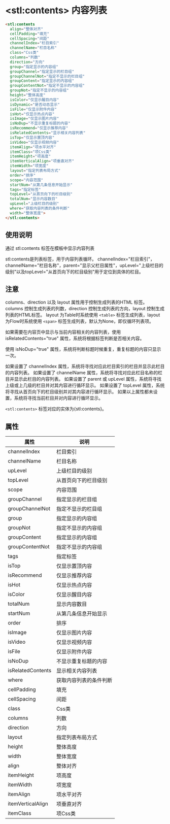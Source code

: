 ﻿# &lt;stl:contents&gt; 内容列表

```html
<stl:contents
  align="整体对齐"
  cellPadding="填充"
  cellSpacing="间距"
  channelIndex="栏目索引"
  channelName="栏目名称"
  class="Css类"
  columns="列数"
  direction="方向"
  group="指定显示的内容组"
  groupChannel="指定显示的栏目组"
  groupChannelNot="指定不显示的栏目组"
  groupContent="指定显示的内容组"
  groupContentNot="指定不显示的内容组"
  groupNot="指定不显示的内容组"
  height="整体高度"
  isColor="仅显示醒目内容"
  isDynamic="是否动态显示"
  isFile="仅显示附件内容"
  isHot="仅显示热点内容"
  isImage="仅显示图片内容"
  isNoDup="不显示重复标题的内容"
  isRecommend="仅显示推荐内容"
  isRelatedContents="显示相关内容列表"
  isTop="仅显示置顶内容"
  isVideo="仅显示视频内容"
  itemAlign="项水平对齐"
  itemClass="项Css类"
  itemHeight="项高度"
  itemVerticalAlign="项垂直对齐"
  itemWidth="项宽度"
  layout="指定列表布局方式"
  order="排序"
  scope="内容范围"
  startNum="从第几条信息开始显示"
  tags="指定标签" 
  topLevel="从首页向下的栏目级别"
  totalNum="显示内容数目"
  upLevel="上级栏目的级别"
  where="获取内容列表的条件判断"
  width="整体宽度">
</stl:contents>
```

## 使用说明

通过 stl:contents 标签在模板中显示内容列表

stl:contents是列表标签，用于内容列表循环。
channelIndex="栏目索引"，channelName="栏目名称"，parent="显示父栏目属性"，upLevel="上级栏目的级别"以及topLevel="从首页向下的栏目级别"用于定位到具体的栏目。

## 注意

columns、direction 以及 layout 属性用于控制生成列表的HTML 标签。
columns 控制生成列表的列数，direction 控制生成列表的方向，layout 控制生成列表的HTML标签。
layout 为Table时系统使用 `<table>` 标签生成列表，layout 为Flow时系统使用 `<span>` 标签生成列表，默认为None，即仅循环列表项。

如果需要在内容页中显示与当前内容相关的内容列表，使用 isRelatedContents="true" 属性，系统将根据标签判断是否相关内容。

使用 isNoDup="true" 属性，系统将判断标题时候重复，重复标题的内容只显示一次。

如果设置了 channelIndex 属性，系统将寻找对应此栏目索引的栏目并显示此栏目的内容列表。
如果设置了 channelName 属性，系统将寻找对应此栏目名称的栏目并显示此栏目的内容列表。
如果设置了 parent 或 upLevel 属性，系统将寻找上级或上几级的栏目并对其内容进行循环显示。
如果设置了 topLevel 属性，系统将寻找从首页向下的栏目级别并对其内容进行循环显示。
如果以上属性都未设置，系统将寻找当前栏目并对内容进行循环显示。

`<stl:contents>` 标签对应的实体为{stl:contents}。

## 属性

| 属性              | 说明                   |
| ----------------- | ---------------------- |
| channelIndex      | 栏目索引               |
| channelName       | 栏目名称               |
| upLevel           | 上级栏目的级别         |
| topLevel          | 从首页向下的栏目级别   |
| scope             | 内容范围               |
| groupChannel      | 指定显示的栏目组       |
| groupChannelNot   | 指定不显示的栏目组     |
| group             | 指定显示的内容组       |
| groupNot          | 指定不显示的内容组     |
| groupContent      | 指定显示的内容组       |
| groupContentNot   | 指定不显示的内容组     |
| tags              | 指定标签               |
| isTop             | 仅显示置顶内容         |
| isRecommend       | 仅显示推荐内容         |
| isHot             | 仅显示热点内容         |
| isColor           | 仅显示醒目内容         |
| totalNum          | 显示内容数目           |
| startNum          | 从第几条信息开始显示   |
| order             | 排序                   |
| isImage           | 仅显示图片内容         |
| isVideo           | 仅显示视频内容         |
| isFile            | 仅显示附件内容         |
| isNoDup           | 不显示重复标题的内容   |
| isRelatedContents | 显示相关内容列表       |
| where             | 获取内容列表的条件判断 |
| cellPadding       | 填充                   |
| cellSpacing       | 间距                   |
| class             | Css类                  |
| columns           | 列数                   |
| direction         | 方向                   |
| layout            | 指定列表布局方式       |
| height            | 整体高度               |
| width             | 整体宽度               |
| align             | 整体对齐               |
| itemHeight        | 项高度                 |
| itemWidth         | 项宽度                 |
| itemAlign         | 项水平对齐             |
| itemVerticalAlign | 项垂直对齐             |
| itemClass         | 项Css类                |